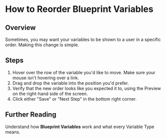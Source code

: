 # How to Reorder Blueprint Variables

## Overview

Sometimes, you may want your variables to be shown to a user in a specific order. Making this change is simple.

## Steps

1. Hover over the row of the variable you'd like to move. Make sure your mouse isn't hovering over a link.
2. Drag and drop the variable into the position you'd prefer. 
3. Verify that the new order looks like you expected it to, using the Preview on the right-hand side of the screen.
4. Click either "Save" or "Next Step" in the bottom right corner.

## Further Reading

Understand how **Blueprint Variables** work and what every Variable Type means.

